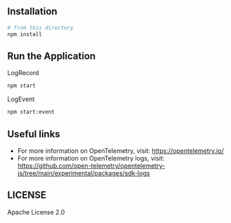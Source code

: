 ## Installation

```sh
# from this directory
npm install
```

## Run the Application

LogRecord

```sh
npm start
```

LogEvent

```sh
npm start:event
```

## Useful links

- For more information on OpenTelemetry, visit: <https://opentelemetry.io/>
- For more information on OpenTelemetry logs, visit: <https://github.com/open-telemetry/opentelemetry-js/tree/main/experimental/packages/sdk-logs>

## LICENSE

Apache License 2.0
